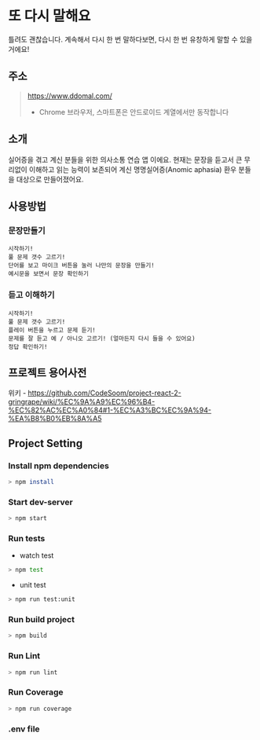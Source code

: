 # 또 다시 말해요
틀려도 괜찮습니다. 
계속해서 다시 한 번 말하다보면,
다시 한 번 유창하게 말할 수 있을거에요!

## 주소
> https://www.ddomal.com/
> - Chrome 브라우저, 스마트폰은 안드로이드 계열에서만 동작합니다

## 소개
실어증을 겪고 계신 분들을 위한 의사소통 연습 앱 이에요.
현재는 문장을 듣고서 큰 무리없이 이해하고 읽는 능력이 보존되어 계신 명명실어증(Anomic aphasia) 환우 분들을
대상으로 만들어졌어요.

## 사용방법
### 문장만들기
```
시작하기!  
풀 문제 갯수 고르기!  
단어를 보고 마이크 버튼을 눌러 나만의 문장을 만들기!  
예시문을 보면서 문장 확인하기  
```

### 듣고 이해하기
```
시작하기!  
풀 문제 갯수 고르기!  
플레이 버튼을 누르고 문제 듣기!  
문제를 잘 듣고 예 / 아니오 고르기! (얼마든지 다시 들을 수 있어요)  
정답 확인하기!  
```
## 프로젝트 용어사전
위키 - https://github.com/CodeSoom/project-react-2-gringrape/wiki/%EC%9A%A9%EC%96%B4-%EC%82%AC%EC%A0%84#1-%EC%A3%BC%EC%9A%94-%EA%B8%B0%EB%8A%A5

## Project Setting

### Install npm dependencies

```bash
> npm install
```
### Start dev-server

```bash
> npm start
```

### Run tests

- watch test
```bash
> npm test
```

- unit test
```bash
> npm run test:unit
```

### Run build project

```bash
> npm build
```

### Run Lint

```bash
> npm run lint
```

### Run Coverage

```bash
> npm run coverage
```

### .env file

```
```
